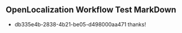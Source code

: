 ## OpenLocalization Workflow Test MarkDown
* db335e4b-2838-4b21-be05-d498000aa471 thanks!

<!--HONumber=Aug16_HO4-->


